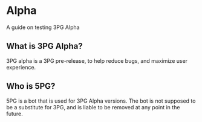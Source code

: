 # Alpha
A guide on testing 3PG Alpha

## What is 3PG Alpha?
3PG alpha is a 3PG pre-release, to help reduce bugs, and maximize user experience.

## Who is 5PG?
5PG is a bot that is used for 3PG Alpha versions.
The bot is not supposed to be a substitute for 3PG, and is liable to be removed at any point in the future.